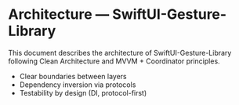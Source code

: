 # Architecture — SwiftUI-Gesture-Library

This document describes the architecture of SwiftUI-Gesture-Library following Clean Architecture and MVVM + Coordinator principles.



- Clear boundaries between layers
- Dependency inversion via protocols
- Testability by design (DI, protocol-first)
